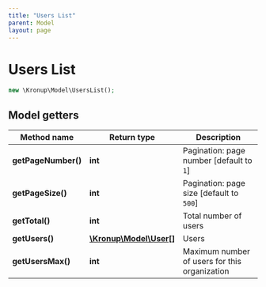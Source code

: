 ```yaml
---
title: "Users List"
parent: Model
layout: page
---
```


# Users List

```php
new \Kronup\Model\UsersList();
```

## Model getters

Method name | Return type | Description
------------ | ------------- | -------------
**getPageNumber()** | **int** | Pagination: page number   [default to `1`]
**getPageSize()** | **int** | Pagination: page size   [default to `500`]
**getTotal()** | **int** | Total number of users
**getUsers()** | [**\Kronup\Model\User[]**](../User) | Users
**getUsersMax()** | **int** | Maximum number of users for this organization

